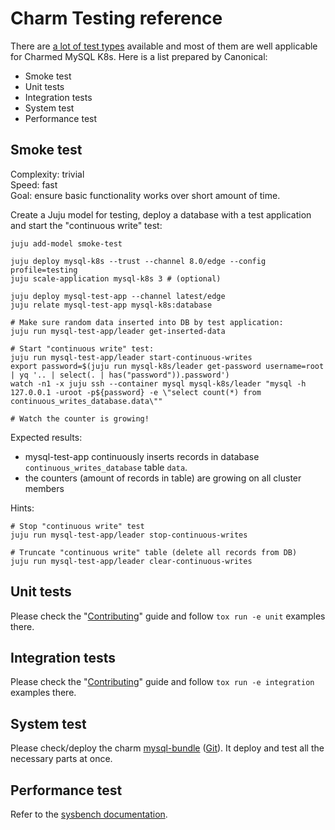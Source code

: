 # Charm Testing reference

There are [a lot of test types](https://en.wikipedia.org/wiki/Software_testing) available and most of them are well applicable for Charmed MySQL K8s. Here is a list prepared by Canonical:

* Smoke test
* Unit tests
* Integration tests
* System test
* Performance test

## Smoke test

Complexity: trivial<br/>
Speed: fast<br/>
Goal: ensure basic functionality works over short amount of time.

Create a Juju model for testing, deploy a database with a test application and start the "continuous write" test:

```shell
juju add-model smoke-test

juju deploy mysql-k8s --trust --channel 8.0/edge --config profile=testing
juju scale-application mysql-k8s 3 # (optional)

juju deploy mysql-test-app --channel latest/edge
juju relate mysql-test-app mysql-k8s:database

# Make sure random data inserted into DB by test application:
juju run mysql-test-app/leader get-inserted-data

# Start "continuous write" test:
juju run mysql-test-app/leader start-continuous-writes
export password=$(juju run mysql-k8s/leader get-password username=root | yq '.. | select(. | has("password")).password')
watch -n1 -x juju ssh --container mysql mysql-k8s/leader "mysql -h 127.0.0.1 -uroot -p${password} -e \"select count(*) from continuous_writes_database.data\""

# Watch the counter is growing!
```
Expected results:

* mysql-test-app continuously inserts records in database `continuous_writes_database` table `data`.
* the counters (amount of records in table) are growing on all cluster members

Hints:
```shell
# Stop "continuous write" test
juju run mysql-test-app/leader stop-continuous-writes

# Truncate "continuous write" table (delete all records from DB)
juju run mysql-test-app/leader clear-continuous-writes
```

## Unit tests

Please check the "[Contributing](https://github.com/canonical/mysql-k8s-operator/blob/main/CONTRIBUTING.md#testing)" guide and follow `tox run -e unit` examples there.

## Integration tests

Please check the "[Contributing](https://github.com/canonical/mysql-k8s-operator/blob/main/CONTRIBUTING.md#testing)" guide and follow `tox run -e integration` examples there.

## System test

Please check/deploy the charm [mysql-bundle](https://charmhub.io/mysql-k8s-bundle) ([Git](https://github.com/canonical/mysql-k8s-bundle)). It deploy and test all the necessary parts at once.

## Performance test
Refer to the [sysbench documentation](https://discourse.charmhub.io/t/charmed-sysbench-documentation-home/13945).

